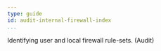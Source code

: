 ```yaml
---
type: guide
id: audit-internal-firewall-index
...
```


Identifying user and local firewall rule-sets.  (Audit)
